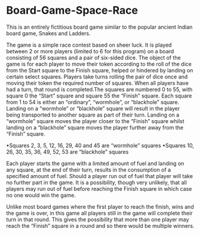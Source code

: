 # Board-Game-Space-Race
This is an entirely fictitious board game similar to the popular ancient Indian board game, Snakes and Ladders. 

The game is a simple race contest based on sheer luck. It is played between 2 or more players (limited to 6 for this program) on a board consisting of 56 squares  and a pair of six-sided dice.  The object of  the  game  is  for  each  player  to  move  their  token  according  to  the  roll  of  the  dice  from  the  Start square to the Finish square, helped or hindered by landing on certain select squares. Players take turns rolling the pair of dice once and moving their token the required number of squares.  When all players have had a turn, that round is completed.The squares are numbered 0 to 55, with square 0 the “Start” square and square 55 the “Finish” square.  Each  square  from 1  to  54  is  either  an  “ordinary”,  “wormhole”,  or  “blackhole”  square.  Landing  on  a  “wormhole” or “blackhole” square will result in the player being transported to another square as part of their turn.  Landing on a “wormhole” square moves the player closer to the “Finish” square whilst landing on a “blackhole” square moves the player further away from the “Finish” square.

•Squares 2, 3, 5, 12, 16, 29, 40 and 45 are “wormhole” squares
•Squares 10, 26, 30, 35, 36, 49, 52, 53 are “blackhole” squares

Each player starts the game with a limited amount of fuel and landing on any square, at the end of their  turn,  results  in  the consumption  of  a  specified  amount  of  fuel.  Should  a  player  run out of  fuel  that player will take no further part in the game.  It is a possibility, though very unlikely, that all players may run out of fuel before reaching the Finish square in which case no one would win the game. 

Unlike most board games where the first player to reach the finish, wins and the game is over, in this game all players still in the game will complete their turn in that round. This gives the possibility that more  than  one  player  may  reach  the  “Finish”  square  in  a  round  and  so  there  would  be  multiple winners. 
